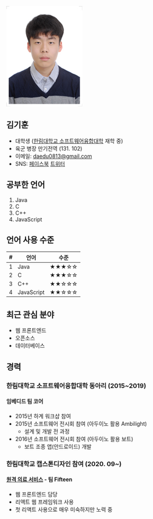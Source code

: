 ![김기훈](/kihoon.jpg "무려 5년 전사진")
## 김기훈
* 대학생 ([한림대학교 소프트웨어융합대학](https://sw.hallym.ac.kr/) 재학 중)
* 육군 병장 만기전역 (131. 102)
* 이메일: daedu0813@gmail.com
* SNS: [페이스북](https://www.facebook.com/daedu4fabk) [트위터](https://twitter.com/DaeDuTwit)

## 공부한 언어
1. Java  
2. C  
3. C++  
4. JavaScript  

## 언어 사용 수준
|#|언어|수준|
|:---:|---|---|
|1|Java|★★★☆☆|
|2|C|★★★☆☆|
|3|C++|★★☆☆☆|
|4|JavaScript|★★☆☆☆|

## 최근 관심 분야
* 웹 프론트엔드  
* 오픈소스  
* 데이터베이스  

## 경력
### 한림대학교 소프트웨어융합대학 동아리 (2015~2019)
#### 임베디드 팀 코어
* 2015년 하계 워크샵 참여
* 2015년 소프트웨어 전시회 참여 (아두이노 활용 Ambilight)
  - 설계 및 개발 전 과정 
* 2016년 소프트웨어 전시회 참여 (아두이노 활용 보트)
  - 보트 조종 앱(안드로이드) 개발
  
### 한림대학교 캡스톤디자인 참여 (2020. 09~)
#### [원격 의료 서비스](https://github.com/Fifteen-rm/frontend) - 팀 Fifteen
* 웹 프론트엔드 담당
* 리액트 웹 프레임워크 사용
* 첫 리액트 사용으로 매우 미숙하지만 노력 중
